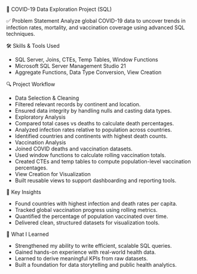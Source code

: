 🧠 COVID-19 Data Exploration Project (SQL)

✅ Problem Statement
Analyze global COVID-19 data to uncover trends in infection rates, mortality, and vaccination coverage using advanced SQL techniques.

🛠️ Skills & Tools Used
- SQL Server, Joins, CTEs, Temp Tables, Window Functions
- Microsoft SQL Server Management Studio 21
- Aggregate Functions, Data Type Conversion, View Creation

🔍 Project Workflow
- Data Selection & Cleaning
- Filtered relevant records by continent and location.
- Ensured data integrity by handling nulls and casting data types.
- Exploratory Analysis
- Compared total cases vs deaths to calculate death percentages.
- Analyzed infection rates relative to population across countries.
- Identified countries and continents with highest death counts.
- Vaccination Analysis
- Joined COVID deaths and vaccination datasets.
- Used window functions to calculate rolling vaccination totals.
- Created CTEs and temp tables to compute population-level vaccination percentages.
- View Creation for Visualization
- Built reusable views to support dashboarding and reporting tools.

📌 Key Insights
- Found countries with highest infection and death rates per capita.
- Tracked global vaccination progress using rolling metrics.
- Quantified the percentage of population vaccinated over time.
- Delivered clean, structured datasets for visualization tools.

🌟 What I Learned
- Strengthened my ability to write efficient, scalable SQL queries.
- Gained hands-on experience with real-world health data.
- Learned to derive meaningful KPIs from raw datasets.
- Built a foundation for data storytelling and public health analytics.
